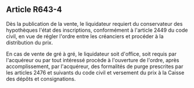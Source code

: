 Article R643-4
----
Dès la publication de la vente, le liquidateur requiert du conservateur des
hypothèques l'état des inscriptions, conformément à l'article 2449 du code
civil, en vue de régler l'ordre entre les créanciers et procéder à la
distribution du prix.

En cas de vente de gré à gré, le liquidateur soit d'office, soit requis par
l'acquéreur ou par tout intéressé procède à l'ouverture de l'ordre, après
accomplissement, par l'acquéreur, des formalités de purge prescrites par les
articles 2476 et suivants du code civil et versement du prix à la Caisse des
dépôts et consignations.
